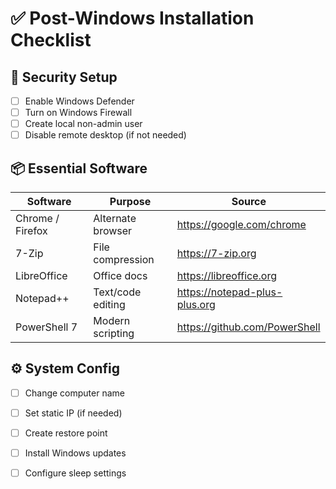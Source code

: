 # ✅ Post-Windows Installation Checklist

## 🔐 Security Setup

- [ ] Enable Windows Defender
- [ ] Turn on Windows Firewall
- [ ] Create local non-admin user
- [ ] Disable remote desktop (if not needed)

## 📦 Essential Software

| Software         | Purpose                | Source                       |
|------------------|------------------------|-------------------------------|
| Chrome / Firefox | Alternate browser      | https://google.com/chrome     |
| 7-Zip            | File compression       | https://7-zip.org             |
| LibreOffice      | Office docs            | https://libreoffice.org       |
| Notepad++        | Text/code editing      | https://notepad-plus-plus.org |
| PowerShell 7     | Modern scripting       | https://github.com/PowerShell |

## ⚙️ System Config

- [ ] Change computer name
- [ ] Set static IP (if needed)
- [ ] Create restore point
- [ ] Install Windows updates
- [ ] Configure sleep settings

